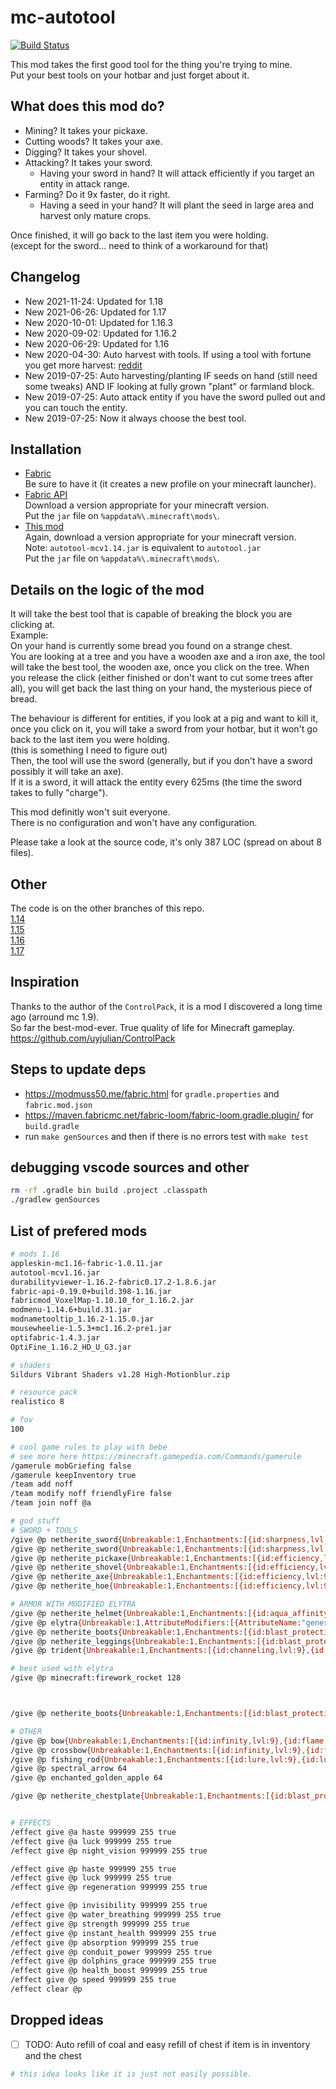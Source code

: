 # mc-autotool

[![Build Status](https://travis-ci.org/chneau/mc-autotool.svg?branch=master)](https://travis-ci.org/chneau/mc-autotool)

This mod takes the first good tool for the thing you're trying to mine.  
Put your best tools on your hotbar and just forget about it.

## What does this mod do?

- Mining? It takes your pickaxe.
- Cutting woods? It takes your axe.
- Digging? It takes your shovel.
- Attacking? It takes your sword.
  - Having your sword in hand? It will attack efficiently if you target an entity in attack range.
- Farming? Do it 9x faster, do it right.
  - Having a seed in your hand? It will plant the seed in large area and harvest only mature crops.

Once finished, it will go back to the last item you were holding.  
(except for the sword... need to think of a workaround for that)

## Changelog

- New 2021-11-24: Updated for 1.18
- New 2021-06-26: Updated for 1.17
- New 2020-10-01: Updated for 1.16.3
- New 2020-09-02: Updated for 1.16.2
- New 2020-06-29: Updated for 1.16
- New 2020-04-30: Auto harvest with tools. If using a tool with fortune you get more harvest: [reddit](https://www.reddit.com/r/Minecraft/comments/27mkw2/til_fortune_tools_give_you_better_harvests/)
- New 2019-07-25: Auto harvesting/planting IF seeds on hand (still need some tweaks) AND IF looking at fully grown "plant" or farmland block.
- New 2019-07-25: Auto attack entity if you have the sword pulled out and you can touch the entity.
- New 2019-07-25: Now it always choose the best tool.

## Installation

- [Fabric](https://fabricmc.net/use/)  
  Be sure to have it (it creates a new profile on your minecraft launcher).
- [Fabric API](https://www.curseforge.com/minecraft/mc-mods/fabric-api/files)  
  Download a version appropriate for your minecraft version.  
  Put the `jar` file on `%appdata%\.minecraft\mods\`.
- [This mod](https://github.com/chneau/mc-autotool/releases)  
  Again, download a version appropriate for your minecraft version.  
  Note: `autotool-mcv1.14.jar` is equivalent to `autotool.jar`  
  Put the `jar` file on `%appdata%\.minecraft\mods\`.

## Details on the logic of the mod

It will take the best tool that is capable of breaking the block you are clicking at.  
Example:  
On your hand is currently some bread you found on a strange chest.  
You are looking at a tree and you have a wooden axe and a iron axe, the tool will take the best tool, the wooden axe, once you click on the tree. When you release the click (either finished or don't want to cut some trees after all), you will get back the last thing on your hand, the mysterious piece of bread.

The behaviour is different for entities, if you look at a pig and want to kill it, once you click on it, you will take a sword from your hotbar, but it won't go back to the last item you were holding.  
(this is something I need to figure out)  
Then, the tool will use the sword (generally, but if you don't have a sword possibly it will take an axe).  
If it is a sword, it will attack the entity every 625ms (the time the sword takes to fully "charge").

This mod definitly won't suit everyone.  
There is no configuration and won't have any configuration.

Please take a look at the source code, it's only 387 LOC (spread on about 8 files).

## Other

The code is on the other branches of this repo.  
[1.14](https://github.com/chneau/mc-autotool/tree/1.14)  
[1.15](https://github.com/chneau/mc-autotool/tree/1.15)  
[1.16](https://github.com/chneau/mc-autotool/tree/1.16)  
[1.17](https://github.com/chneau/mc-autotool/tree/1.17)

## Inspiration

Thanks to the author of the `ControlPack`, it is a mod I discovered a long time ago (arround mc 1.9).  
So far the best-mod-ever. True quality of life for Minecraft gameplay. <https://github.com/uyjulian/ControlPack>

## Steps to update deps

- https://modmuss50.me/fabric.html for `gradle.properties` and `fabric.mod.json`
- https://maven.fabricmc.net/fabric-loom/fabric-loom.gradle.plugin/ for `build.gradle`
- run `make genSources` and then if there is no errors test with `make test`

## debugging vscode sources and other

```bash
rm -rf .gradle bin build .project .classpath
./gradlew genSources
```

## List of prefered mods

```bash
# mods 1.16
appleskin-mc1.16-fabric-1.0.11.jar
autotool-mcv1.16.jar
durabilityviewer-1.16.2-fabric0.17.2-1.8.6.jar
fabric-api-0.19.0+build.398-1.16.jar
fabricmod_VoxelMap-1.10.10_for_1.16.2.jar
modmenu-1.14.6+build.31.jar
modnametooltip_1.16.2-1.15.0.jar
mousewheelie-1.5.3+mc1.16.2-pre1.jar
optifabric-1.4.3.jar
OptiFine_1.16.2_HD_U_G3.jar

# shaders
Sildurs Vibrant Shaders v1.28 High-Motionblur.zip

# resource pack
realistico 8

# fov
100

# cool game rules to play with bebe
# see more here https://minecraft.gamepedia.com/Commands/gamerule
/gamerule mobGriefing false
/gamerule keepInventory true
/team add noff
/team modify noff friendlyFire false
/team join noff @a

# god stuff
# SWORD + TOOLS
/give @p netherite_sword{Unbreakable:1,Enchantments:[{id:sharpness,lvl:9},{id:fire_aspect,lvl:9},{id:looting,lvl:9},{id:sweeping,lvl:9}]}
/give @p netherite_sword{Unbreakable:1,Enchantments:[{id:sharpness,lvl:9999},{id:fire_aspect,lvl:9},{id:looting,lvl:9},{id:sweeping,lvl:9}]}
/give @p netherite_pickaxe{Unbreakable:1,Enchantments:[{id:efficiency,lvl:9},{id:fortune,lvl:9}]}
/give @p netherite_shovel{Unbreakable:1,Enchantments:[{id:efficiency,lvl:5},{id:fortune,lvl:9}]}
/give @p netherite_axe{Unbreakable:1,Enchantments:[{id:efficiency,lvl:9},{id:fortune,lvl:9}]}
/give @p netherite_hoe{Unbreakable:1,Enchantments:[{id:efficiency,lvl:9},{id:fortune,lvl:9}]}

# ARMOR WITH MODIFIED ELYTRA
/give @p netherite_helmet{Unbreakable:1,Enchantments:[{id:aqua_affinity,lvl:9},{id:blast_protection,lvl:9},{id:fire_protection,lvl:9},{id:projectile_protection,lvl:9},{id:protection,lvl:9},{id:respiration,lvl:9},{id:thorns,lvl:9}]}
/give @p elytra{Unbreakable:1,AttributeModifiers:[{AttributeName:"generic.armor",Amount:12,UUIDLeast:1,UUIDMost:1,Slot:"chest"}],Enchantments:[{id:fire_protection,lvl:9},{id:projectile_protection,lvl:9},{id:protection,lvl:9},{id:thorns,lvl:9}]}
/give @p netherite_boots{Unbreakable:1,Enchantments:[{id:blast_protection,lvl:9},{id:depth_strider,lvl:9},{id:feather_falling,lvl:9},{id:fire_protection,lvl:9},{id:projectile_protection,lvl:9},{id:protection,lvl:9},{id:thorns,lvl:9}]}
/give @p netherite_leggings{Unbreakable:1,Enchantments:[{id:blast_protection,lvl:9},{id:fire_protection,lvl:9},{id:projectile_protection,lvl:9},{id:protection,lvl:9},{id:thorns,lvl:9}]}
/give @p trident{Unbreakable:1,Enchantments:[{id:channeling,lvl:9},{id:impaling,lvl:9},{id:loyalty,lvl:9},{id:riptide,lvl:9},{id:sharpness,lvl:9},{id:looting,lvl:9}]}

# best used with elytra
/give @p minecraft:firework_rocket 128



/give @p netherite_boots{Unbreakable:1,Enchantments:[{id:blast_protection,lvl:9},{id:depth_strider,lvl:9},{id:feather_falling,lvl:9},{id:fire_protection,lvl:9},{id:frost_walker,lvl:9},{id:projectile_protection,lvl:9},{id:protection,lvl:9},{id:thorns,lvl:9}]}

# OTHER
/give @p bow{Unbreakable:1,Enchantments:[{id:infinity,lvl:9},{id:flame,lvl:9},{id:punch,lvl:9},{id:power,lvl:9},{id:looting,lvl:9},{id:multishot,lvl:10},{id:piercing,lvl:10},{id:quick_charge,lvl:10}]}
/give @p crossbow{Unbreakable:1,Enchantments:[{id:infinity,lvl:9},{id:flame,lvl:9},{id:punch,lvl:9},{id:power,lvl:9},{id:looting,lvl:9},{id:multishot,lvl:10},{id:piercing,lvl:10},{id:quick_charge,lvl:5}]}
/give @p fishing_rod{Unbreakable:1,Enchantments:[{id:lure,lvl:9},{id:luck_of_the_sea,lvl:9},{id:vanishing_curse,lvl:9}]}
/give @p spectral_arrow 64
/give @p enchanted_golden_apple 64

/give @p netherite_chestplate{Unbreakable:1,Enchantments:[{id:blast_protection,lvl:9},{id:fire_protection,lvl:9},{id:projectile_protection,lvl:9},{id:protection,lvl:9},{id:thorns,lvl:9}]}


# EFFECTS
/effect give @a haste 999999 255 true
/effect give @a luck 999999 255 true
/effect give @p night_vision 999999 255 true

/effect give @p haste 999999 255 true
/effect give @p luck 999999 255 true
/effect give @p regeneration 999999 255 true

/effect give @p invisibility 999999 255 true
/effect give @p water_breathing 999999 255 true
/effect give @p strength 999999 255 true
/effect give @p instant_health 999999 255 true
/effect give @p absorption 999999 255 true
/effect give @p conduit_power 999999 255 true
/effect give @p dolphins_grace 999999 255 true
/effect give @p health_boost 999999 255 true
/effect give @p speed 999999 255 true
/effect clear @p
```

## Dropped ideas

- [ ] TODO: Auto refill of coal and easy refill of chest if item is in inventory and the chest

```bash
# this idea looks like it is just not easily possible.
```
